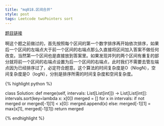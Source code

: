 ```yaml
---
title: "mq018.区间合并"
style: post
tags: Leetcode twoPointers sort
---
```


[题目链接](https://leetcode-cn.com/problems/merge-intervals/)

啊这个题之前做过的，首先按照每个区间的第一个数字排序再开始依次排序，如果后一个区间的左端点大于前一个区间的右端点那么久直接将区间加入答案不做任何改变。当然第一个区间也是直接放到答案里。如果发现并列的两个区间有重复的部分就将前一个区间的右端点设置为后一个区间的右端点，此时我们不需要去管左端点因为已经排序过了，必定符合题意。这个算法的时间复杂度是O（NlogN），空间复杂度是O（logN），分别是排序所需的时间复杂度和空间复杂度。

{% highlight python %}

class Solution:
    def merge(self, intervals: List[List[int]]) -> List[List[int]]:
        intervals.sort(key=lambda x: x[0])
        merged = []
        for x in intervals:
            if not merged or merged[-1][1] < x[0]:
                merged.append(x)
            else:
                merged[-1][1] = max(x[1], merged[-1][1])
        return merged

{% endhighlight %}

